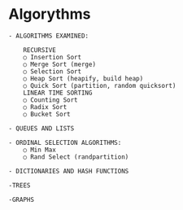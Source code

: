 # Algorythms

    - ALGORITHMS EXAMINED:
        
        RECURSIVE
        ○ Insertion Sort
        ○ Merge Sort (merge)
        ○ Selection Sort
        ○ Heap Sort (heapify, build heap)
        ○ Quick Sort (partition, random quicksort)
        LINEAR TIME SORTING
        ○ Counting Sort
        ○ Radix Sort
        ○ Bucket Sort

    - QUEUES AND LISTS

    - ORDINAL SELECTION ALGORITHMS:
        ○ Min Max
        ○ Rand Select (randpartition)

    - DICTIONARIES AND HASH FUNCTIONS
        
    -TREES

    -GRAPHS